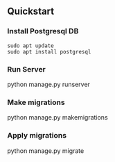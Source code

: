 ## Quickstart

### Install Postgresql DB

```
sudo apt update
sudo apt install postgresql
```

### Run Server
python manage.py runserver

### Make migrations
python manage.py makemigrations

### Apply migrations
python manage.py migrate

